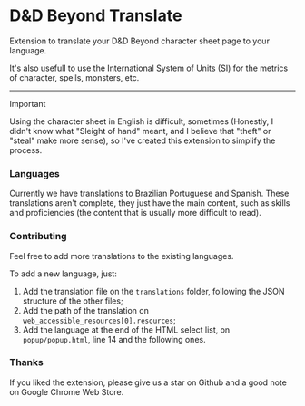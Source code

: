 # D&D Beyond Translate

Extension to translate your D&D Beyond character sheet page to your language.

It's also usefull to use the International System of Units (SI) for the metrics of character, spells, monsters, etc.

---

> [!IMPORTANT]
> Using the character sheet in English is difficult, sometimes (Honestly, I didn't know what "Sleight of hand" meant, and I believe that "theft" or "steal" make more sense), so I've created this extension to simplify the process.

### Languages

Currently we have translations to Brazilian Portuguese and Spanish. These translations aren't complete, they just have the main content, such as skills and proficiencies (the content that is usually more difficult to read).

### Contributing

Feel free to add more translations to the existing languages.

To add a new language, just:

1. Add the translation file on the `translations` folder, following the JSON structure of the other files;
2. Add the path of the translation on `web_accessible_resources[0].resources`;
3. Add the language at the end of the HTML select list, on `popup/popup.html`, line 14 and the following ones.

### Thanks

If you liked the extension, please give us a star on Github and a good note on Google Chrome Web Store.

